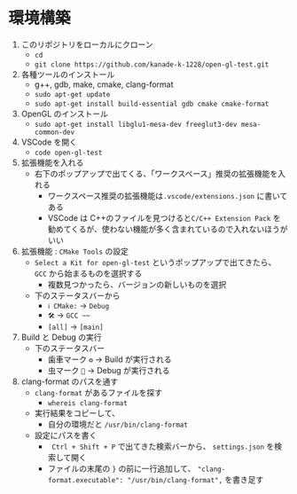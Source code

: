 # 環境構築

1. このリポジトリをローカルにクローン
   - `cd`
   - `git clone https://github.com/kanade-k-1228/open-gl-test.git`
2. 各種ツールのインストール
   - g++, gdb, make, cmake, clang-format
   - `sudo apt-get update`
   - `sudo apt-get install build-essential gdb cmake cmake-format`
3. OpenGL のインストール
   - `sudo apt-get install libglu1-mesa-dev freeglut3-dev mesa-common-dev`
4. VSCode を開く
   - `code open-gl-test`
5. 拡張機能を入れる
   - 右下のポップアップで出てくる、「ワークスペース」推奨の拡張機能を入れる
     - ワークスペース推奨の拡張機能は`.vscode/extensions.json` に書いてある
     - VSCode は C++のファイルを見つけると`C/C++ Extension Pack` を勧めてくるが、使わない機能が多く含まれているので入れないほうがいい
6. 拡張機能 : `CMake Tools` の設定
   - `Select a Kit for open-gl-test` というポップアップで出てきたら、`GCC` から始まるものを選択する
     - 複数見つかったら、バージョンの新しいものを選択
   - 下のステータスバーから
     - `ℹ️ CMake:` → `Debug`
     - `🛠️` → `GCC ~~`
     - `[all]` → `[main]`
7. Build と Debug の実行
   - 下のステータスバー
     - 歯車マーク `⚙` → Build が実行される
     - 虫マーク `🐞` → Debug が実行される
8. clang-format のパスを通す
   - `clang-format` があるファイルを探す
     - `whereis clang-format`
   - 実行結果をコピーして、
     - 自分の環境だと `/usr/bin/clang-format`
   - 設定にパスを書く
     - ` Ctrl + Shift + P` で出てきた検索バーから、 `settings.json` を検索して開く
     - ファイルの末尾の `}` の前に一行追加して、 `"clang-format.executable": "/usr/bin/clang-format",` を書き足す
